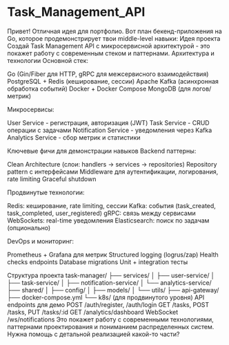 # Task_Management_API
Привет! Отличная идея для портфолио. Вот план бекенд-приложения на Go, которое продемонстрирует твои middle-level навыки:
Идея проекта
Создай Task Management API с микросервисной архитектурой - это покажет работу с современным стеком и паттернами.
Архитектура и технологии
Основной стек:

Go (Gin/Fiber для HTTP, gRPC для межсервисного взаимодействия)
PostgreSQL + Redis (кеширование, сессии)
Apache Kafka (асинхронная обработка событий)
Docker + Docker Compose
MongoDB (для логов/метрик)

Микросервисы:

User Service - регистрация, авторизация (JWT)
Task Service - CRUD операции с задачами
Notification Service - уведомления через Kafka
Analytics Service - сбор метрик и статистики

Ключевые фичи для демонстрации навыков
Backend паттерны:

Clean Architecture (слои: handlers → services → repositories)
Repository pattern с интерфейсами
Middleware для аутентификации, логирования, rate limiting
Graceful shutdown

Продвинутые технологии:

Redis: кеширование, rate limiting, сессии
Kafka: события (task_created, task_completed, user_registered)
gRPC: связь между сервисами
WebSockets: real-time уведомления
Elasticsearch: поиск по задачам (опционально)

DevOps и мониторинг:

Prometheus + Grafana для метрик
Structured logging (logrus/zap)
Health checks endpoints
Database migrations
Unit + integration тесты

Структура проекта
task-manager/
├── services/
│   ├── user-service/
│   ├── task-service/
│   ├── notification-service/
│   └── analytics-service/
├── shared/
│   ├── config/
│   ├── models/
│   └── utils/
├── api-gateway/
├── docker-compose.yml
└── k8s/ (для продвинутого уровня)
API endpoints для демо
POST /auth/register, /auth/login
GET /tasks, POST /tasks, PUT /tasks/:id
GET /analytics/dashboard
WebSocket /ws/notifications
Это покажет работу с современными технологиями, паттернами проектирования и пониманием распределенных систем. Нужна помощь с детальной реализацией какой-то части?
